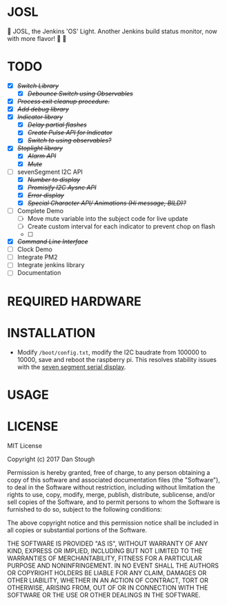 # JOSL
:rotating_light: JOSL, the Jenkins 'OS' Light. Another Jenkins build status monitor, now with more flavor! :cake: :vertical_traffic_light:

# TODO

* [X] ~~*Switch Library*~~
    * [X] ~~*Debounce Switch using Observables*~~
* [X] ~~*Process exit cleanup procedure.*~~
* [X] ~~*Add debug library*~~
* [X] ~~*Indicator library*~~
    * [X] ~~*Delay partial flashes*~~
    * [X] ~~*Create Pulse API for Indicator*~~
    * [X] ~~*Switch to using observables?*~~
* [X] ~~*Stoplight library*~~
    * [X] ~~*Alarm API*~~
    * [X] ~~*Mute*~~
* [ ] sevenSegment I2C API
    * [X] ~~*Number to display*~~
    * [X] ~~*Promisify I2C Aysnc API*~~
    * [X] ~~*Error display*~~
    * [X] ~~*Special Character API/ Animations (Hi message, BILD)?*~~
* [ ] Complete Demo
    * [ ] Move mute variable into the subject code for live update
    * [ ] Create custom interval for each indicator to prevent chop on flash
    * [ ] 
* [X] ~~*Command Line Interface*~~
* [ ] Clock Demo
* [ ] Integrate PM2
* [ ] Integrate jenkins library
* [ ] Documentation

# REQUIRED HARDWARE

# INSTALLATION

* Modify `/boot/config.txt`, modify the I2C baudrate from 100000 to 10000, save and reboot the raspberry pi. This resolves stability issues with the [seven segment serial display](https://www.sparkfun.com/products/11441).

# USAGE

# LICENSE
MIT License

Copyright (c) 2017 Dan Stough

Permission is hereby granted, free of charge, to any person obtaining a copy
of this software and associated documentation files (the "Software"), to deal
in the Software without restriction, including without limitation the rights
to use, copy, modify, merge, publish, distribute, sublicense, and/or sell
copies of the Software, and to permit persons to whom the Software is
furnished to do so, subject to the following conditions:

The above copyright notice and this permission notice shall be included in all
copies or substantial portions of the Software.

THE SOFTWARE IS PROVIDED "AS IS", WITHOUT WARRANTY OF ANY KIND, EXPRESS OR
IMPLIED, INCLUDING BUT NOT LIMITED TO THE WARRANTIES OF MERCHANTABILITY,
FITNESS FOR A PARTICULAR PURPOSE AND NONINFRINGEMENT. IN NO EVENT SHALL THE
AUTHORS OR COPYRIGHT HOLDERS BE LIABLE FOR ANY CLAIM, DAMAGES OR OTHER
LIABILITY, WHETHER IN AN ACTION OF CONTRACT, TORT OR OTHERWISE, ARISING FROM,
OUT OF OR IN CONNECTION WITH THE SOFTWARE OR THE USE OR OTHER DEALINGS IN THE
SOFTWARE.